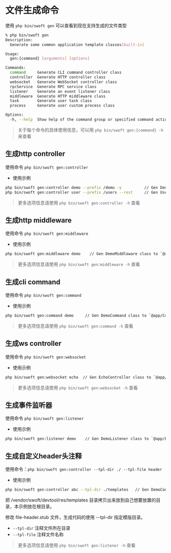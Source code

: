 # 文件生成命令

使用 `php bin/swoft gen` 可以查看到现在支持生成的文件类型

```bash
% php bin/swoft gen     
Description:
  Generate some common application template classes[built-in]

Usage:
  gen:{command} [arguments] [options]

Commands:
  command     Generate CLI command controller class
  controller  Generate HTTP controller class
  websocket   Generate WebSocket controller class
  rpcService  Generate RPC service class
  listener    Generate an event listener class
  middleware  Generate HTTP middleware class
  task        Generate user task class
  process     Generate user custom process class

Options:
  -h, --help  Show help of the command group or specified command action

```

> 关于每个命令的具体使用信息，可以用 `php bin/swoft gen:{command} -h` 来查看 

## 生成http controller

使用命令 `php bin/swoft gen:controller`

- 使用示例

```bash
php bin/swoft gen:controller demo --prefix /demo -y          // Gen DemoController class to `@app/Controllers`
php bin/swoft gen:controller user --prefix /users --rest     // Gen UserController class to `@app/Controllers`(RESTFul type)
```

> 更多选项信息请使用 `php bin/swoft gen:controller -h` 查看

## 生成http middleware

使用命令 `php bin/swoft gen:middleware`

- 使用示例

```bash
php bin/swoft gen:middleware demo    // Gen DemoMiddleware class to `@app/Middlewares`
```

> 更多选项信息请使用 `php bin/swoft gen:middleware -h` 查看

## 生成cli command

使用命令 `php bin/swoft gen:command`

- 使用示例

```bash
php bin/swoft gen:command demo     // Gen DemoCommand class to `@app/Commands`
```

> 更多选项信息请使用 `php bin/swoft gen:command -h` 查看

## 生成ws controller

使用命令 `php bin/swoft gen:websocket`

- 使用示例

```bash
php bin/swoft gen:websocket echo  // Gen EchoController class to `@app/WebSocket`
```

> 更多选项信息请使用 `php bin/swoft gen:websocket -h` 查看

## 生成事件监听器

使用命令 `php bin/swoft gen:listener`

- 使用示例

```bash
php bin/swoft gen:listener demo    // Gen DemoListener class to `@app/Listener`
```

## 生成自定义header头注释

使用命令：`php bin/swoft gen:controller --tpl-dir ./ --tpl-file header`

- 使用示例

```bash
php bin/swoft gen:controller abc --tpl-dir ./templates   // Gen DemoController class to `@app/Controllers`
```

把 /vendor/swoft/devtool/res/templates 目录拷贝出来放到自己想要放置的目录，本示例放在根目录。

修改 file-header.stub 文件，生成代码的使用 --tpl-dir 指定模版目录。

- `--tpl-dir` 注释文件所在目录
- `--tpl-file` 注释文件名称


> 更多选项信息请使用 `php bin/swoft gen:listener -h` 查看


